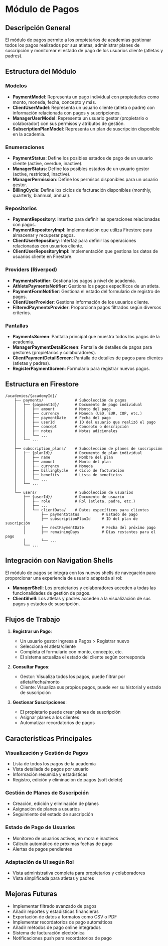 # Módulo de Pagos

## Descripción General
El módulo de pagos permite a los propietarios de academias gestionar todos los pagos realizados por sus atletas, administrar planes de suscripción y monitorear el estado de pago de los usuarios cliente (atletas y padres).

## Estructura del Módulo

### Modelos
- **PaymentModel**: Representa un pago individual con propiedades como monto, moneda, fecha, concepto y más.
- **ClientUserModel**: Representa un usuario cliente (atleta o padre) con información relacionada con pagos y suscripciones.
- **ManagerUserModel**: Representa un usuario gestor (propietario o colaborador) con sus permisos y atributos de gestión.
- **SubscriptionPlanModel**: Representa un plan de suscripción disponible en la academia.

### Enumeraciones
- **PaymentStatus**: Define los posibles estados de pago de un usuario cliente (active, overdue, inactive).
- **ManagerStatus**: Define los posibles estados de un usuario gestor (active, restricted, inactive).
- **ManagerPermission**: Define los permisos disponibles para un usuario gestor.
- **BillingCycle**: Define los ciclos de facturación disponibles (monthly, quarterly, biannual, annual).

### Repositorios
- **PaymentRepository**: Interfaz para definir las operaciones relacionadas con pagos.
- **PaymentRepositoryImpl**: Implementación que utiliza Firestore para almacenar y recuperar pagos.
- **ClientUserRepository**: Interfaz para definir las operaciones relacionadas con usuarios cliente.
- **ClientUserRepositoryImpl**: Implementación que gestiona los datos de usuarios cliente en Firestore.

### Providers (Riverpod)
- **PaymentsNotifier**: Gestiona los pagos a nivel de academia.
- **AthletePaymentsNotifier**: Gestiona los pagos específicos de un atleta.
- **PaymentFormNotifier**: Gestiona el estado del formulario de registro de pagos.
- **ClientUserProvider**: Gestiona información de los usuarios cliente.
- **FilteredPaymentsProvider**: Proporciona pagos filtrados según diversos criterios.

### Pantallas
- **PaymentsScreen**: Pantalla principal que muestra todos los pagos de la academia.
- **ManagerPaymentDetailScreen**: Pantalla de detalles de pagos para gestores (propietarios y colaboradores).
- **ClientPaymentDetailScreen**: Pantalla de detalles de pagos para clientes (atletas y padres).
- **RegisterPaymentScreen**: Formulario para registrar nuevos pagos.

## Estructura en Firestore

```
/academies/{academyId}/
    ├── payments/              # Subcolección de pagos
    │   ├── {paymentId}/       # Documento de pago individual
    │   │   ├── amount         # Monto del pago
    │   │   ├── currency       # Moneda (USD, EUR, COP, etc.)
    │   │   ├── paymentDate    # Fecha del pago
    │   │   ├── userId         # ID del usuario que realizó el pago
    │   │   ├── concept        # Concepto o descripción
    │   │   ├── notes          # Notas adicionales
    │   │   └── ...
    │   └── ...
    │
    ├── subscription_plans/    # Subcolección de planes de suscripción
    │   ├── {planId}/          # Documento de plan individual
    │   │   ├── name           # Nombre del plan
    │   │   ├── amount         # Monto del plan
    │   │   ├── currency       # Moneda
    │   │   ├── billingCycle   # Ciclo de facturación
    │   │   ├── benefits       # Lista de beneficios
    │   │   └── ...
    │   └── ...
    │
    └── users/                 # Subcolección de usuarios
        ├── {userId}/          # Documento de usuario
        │   ├── role           # Rol (atleta, padre, etc.)
        │   ├── ...
        │   └── clientData/    # Datos específicos para clientes
        │       ├── paymentStatus          # Estado de pago
        │       ├── subscriptionPlanId     # ID del plan de suscripción
        │       ├── nextPaymentDate        # Fecha del próximo pago
        │       ├── remainingDays          # Días restantes para el pago
        │       └── ...
        └── ...
```

## Integración con Navigation Shells

El módulo de pagos se integra con los nuevos shells de navegación para proporcionar una experiencia de usuario adaptada al rol:

- **ManagerShell**: Los propietarios y colaboradores acceden a todas las funcionalidades de gestión de pagos.
- **ClientShell**: Los atletas y padres acceden a la visualización de sus pagos y estados de suscripción.

## Flujos de Trabajo

1. **Registrar un Pago**:
   - Un usuario gestor ingresa a Pagos > Registrar nuevo
   - Selecciona el atleta/cliente
   - Completa el formulario con monto, concepto, etc.
   - El sistema actualiza el estado del cliente según corresponda

2. **Consultar Pagos**:
   - Gestor: Visualiza todos los pagos, puede filtrar por atleta/fecha/monto
   - Cliente: Visualiza sus propios pagos, puede ver su historial y estado de suscripción

3. **Gestionar Suscripciones**:
   - El propietario puede crear planes de suscripción
   - Asignar planes a los clientes
   - Automatizar recordatorios de pagos

## Características Principales

### Visualización y Gestión de Pagos
- Lista de todos los pagos de la academia
- Vista detallada de pagos por usuario
- Información resumida y estadísticas
- Registro, edición y eliminación de pagos (soft delete)

### Gestión de Planes de Suscripción
- Creación, edición y eliminación de planes
- Asignación de planes a usuarios
- Seguimiento del estado de suscripción

### Estado de Pago de Usuarios
- Monitoreo de usuarios activos, en mora e inactivos
- Cálculo automático de próximas fechas de pago
- Alertas de pagos pendientes

### Adaptación de UI según Rol
- Vista administrativa completa para propietarios y colaboradores
- Vista simplificada para atletas y padres

## Mejoras Futuras

- Implementar filtrado avanzado de pagos
- Añadir reportes y estadísticas financieras
- Exportación de datos a formatos como CSV o PDF
- Implementar recordatorios de pago automáticos
- Añadir métodos de pago online integrados
- Sistema de facturación electrónica
- Notificaciones push para recordatorios de pago 